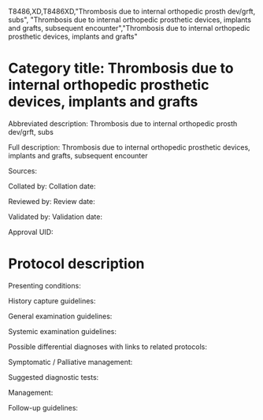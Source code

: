 T8486,XD,T8486XD,"Thrombosis due to internal orthopedic prosth dev/grft, subs", "Thrombosis due to internal orthopedic prosthetic devices, implants and grafts, subsequent encounter","Thrombosis due to internal orthopedic prosthetic devices, implants and grafts"
# Category title: Thrombosis due to internal orthopedic prosthetic devices, implants and grafts

Abbreviated description: Thrombosis due to internal orthopedic prosth dev/grft, subs

Full description: Thrombosis due to internal orthopedic prosthetic devices, implants and grafts, subsequent encounter

Sources:

Collated by:
Collation date:

Reviewed by:
Review date:

Validated by:
Validation date:

Approval UID:

# Protocol description

Presenting conditions:

History capture guidelines:

General examination guidelines:

Systemic examination guidelines:

Possible differential diagnoses with links to related protocols:

Symptomatic / Palliative management:

Suggested diagnostic tests:

Management:

Follow-up guidelines:
